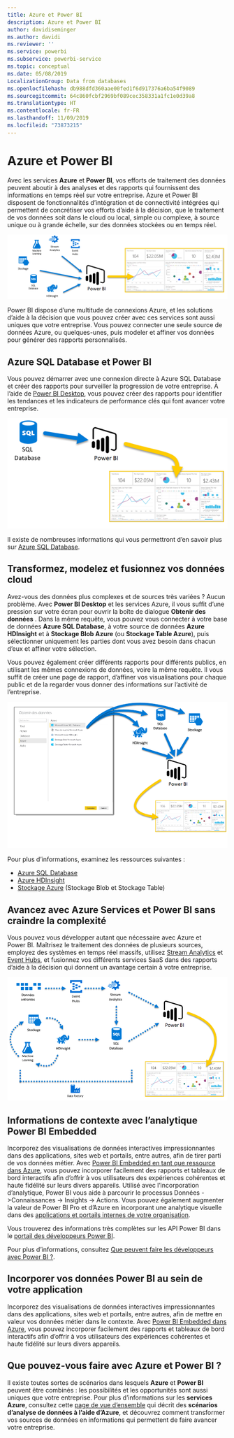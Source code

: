 ```yaml
---
title: Azure et Power BI
description: Azure et Power BI
author: davidiseminger
ms.author: davidi
ms.reviewer: ''
ms.service: powerbi
ms.subservice: powerbi-service
ms.topic: conceptual
ms.date: 05/08/2019
LocalizationGroup: Data from databases
ms.openlocfilehash: db988dfd360aae00fed1f6d917376a6ba54f9089
ms.sourcegitcommit: 64c860fcbf2969bf089cec358331a1fc1e0d39a8
ms.translationtype: HT
ms.contentlocale: fr-FR
ms.lasthandoff: 11/09/2019
ms.locfileid: "73873215"
---
```

# <a name="azure-and-power-bi"></a>Azure et Power BI

Avec les services **Azure** et **Power BI**, vos efforts de traitement des données peuvent aboutir à des analyses et des rapports qui fournissent des informations en temps réel sur votre entreprise. Azure et Power BI disposent de fonctionnalités d’intégration et de connectivité intégrées qui permettent de concrétiser vos efforts d’aide à la décision, que le traitement de vos données soit dans le cloud ou local, simple ou complexe, à source unique ou à grande échelle, sur des données stockées ou en temps réel.

![Azure](media/service-azure-and-power-bi/azure_1.png)

Power BI dispose d’une multitude de connexions Azure, et les solutions d’aide à la décision que vous pouvez créer avec ces services sont aussi uniques que votre entreprise. Vous pouvez connecter une seule source de données Azure, ou quelques-unes, puis modeler et affiner vos données pour générer des rapports personnalisés.

## <a name="azure-sql-database-and-power-bi"></a>Azure SQL Database et Power BI

Vous pouvez démarrer avec une connexion directe à Azure SQL Database et créer des rapports pour surveiller la progression de votre entreprise. À l’aide de [Power BI Desktop](desktop-getting-started.md), vous pouvez créer des rapports pour identifier les tendances et les indicateurs de performance clés qui font avancer votre entreprise.

![SQL vers PBI](media/service-azure-and-power-bi/azure_2_sqltopbi.png)

Il existe de nombreuses informations qui vous permettront d’en savoir plus sur [Azure SQL Database](https://azure.microsoft.com/services/sql-database/).

## <a name="transform-shape-and-merge-your-cloud-data"></a>Transformez, modelez et fusionnez vos données cloud

Avez-vous des données plus complexes et de sources très variées ? Aucun problème. Avec **Power BI Desktop** et les services Azure, il vous suffit d’une pression sur votre écran pour ouvrir la boîte de dialogue **Obtenir des données** . Dans la même requête, vous pouvez vous connecter à votre base de données **Azure SQL Database**, à votre source de données **Azure HDInsight** et à **Stockage Blob Azure** (ou **Stockage Table Azure**), puis sélectionner uniquement les parties dont vous avez besoin dans chacun d’eux et affiner votre sélection.

Vous pouvez également créer différents rapports pour différents publics, en utilisant les mêmes connexions de données, voire la même requête. Il vous suffit de créer une page de rapport, d’affiner vos visualisations pour chaque public et de la regarder vous donner des informations sur l’activité de l’entreprise.

![Plusieurs événements vers PBI](media/service-azure-and-power-bi/azure_3_multipletopbi.png)

Pour plus d’informations, examinez les ressources suivantes :

* [Azure SQL Database](https://azure.microsoft.com/services/sql-database/)
* [Azure HDInsight](https://azure.microsoft.com/services/hdinsight/)
* [Stockage Azure](https://azure.microsoft.com/services/storage/) (Stockage Blob et Stockage Table)

## <a name="get-complex-and-ahead-using-azure-services-and-power-bi"></a>Avancez avec Azure Services et Power BI sans craindre la complexité

Vous pouvez vous développer autant que nécessaire avec Azure et Power BI. Maîtrisez le traitement des données de plusieurs sources, employez des systèmes en temps réel massifs, utilisez [Stream Analytics](https://azure.microsoft.com/services/stream-analytics/) et [Event Hubs](https://azure.microsoft.com/services/event-hubs/), et fusionnez vos différents services SaaS dans des rapports d’aide à la décision qui donnent un avantage certain à votre entreprise.

![Azure Complex](media/service-azure-and-power-bi/azure_4_complex.png)

## <a name="context-insights-with-power-bi-embedded-analytics"></a>Informations de contexte avec l’analytique Power BI Embedded

Incorporez des visualisations de données interactives impressionnantes dans des applications, sites web et portails, entre autres, afin de tirer parti de vos données métier. Avec [Power BI Embedded en tant que ressource dans Azure](https://azure.microsoft.com/services/power-bi-embedded/), vous pouvez incorporer facilement des rapports et tableaux de bord interactifs afin d’offrir à vos utilisateurs des expériences cohérentes et haute fidélité sur leurs divers appareils.  Utilisé avec l’incorporation d’analytique, Power BI vous aide à parcourir le processus Données ->Connaissances -> Insights -> Actions.  Vous pouvez également augmenter la valeur de Power BI Pro et d’Azure en incorporant une analytique visuelle dans des [applications et portails internes de votre organisation](https://powerbi.microsoft.com/developers/embedded-analytics/organization/).

Vous trouverez des informations très complètes sur les API Power BI dans le [portail des développeurs Power BI](https://dev.powerbi.com).

Pour plus d’informations, consultez [Que peuvent faire les développeurs avec Power BI ?](developer/what-can-you-do.md).

## <a name="embed-your-power-bi-data-within-your-app"></a>Incorporer vos données Power BI au sein de votre application

Incorporez des visualisations de données interactives impressionnantes dans des applications, sites web et portails, entre autres, afin de mettre en valeur vos données métier dans le contexte. Avec [Power BI Embedded dans Azure](https://azure.microsoft.com/services/power-bi-embedded/), vous pouvez incorporer facilement des rapports et tableaux de bord interactifs afin d’offrir à vos utilisateurs des expériences cohérentes et haute fidélité sur leurs divers appareils.

## <a name="what-could-you-do-with-azure-and-power-bi"></a>Que pouvez-vous faire avec Azure et Power BI ?

Il existe toutes sortes de scénarios dans lesquels **Azure** et **Power BI** peuvent être combinés : les possibilités et les opportunités sont aussi uniques que votre entreprise. Pour plus d’informations sur les **services Azure**, consultez cette [page de vue d’ensemble](https://docs.microsoft.com/azure/machine-learning/team-data-science-process/plan-your-environment) qui décrit des **scénarios d’analyse de données à l’aide d’Azure**, et découvrez comment transformer vos sources de données en informations qui permettent de faire avancer votre entreprise.